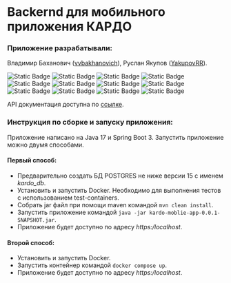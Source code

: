 # Backernd для мобильного приложения КАРДО

### Приложение разрабатывали:
Владимир Баханович ([vvbakhanovich](https://github.com/vvbakhanovich)), Руслан Якупов ([YakupovRR](https://github.com/YakupovRR)).

![Static Badge](https://img.shields.io/badge/Java-%23FF7800?style=plastic)
![Static Badge](https://img.shields.io/badge/Spring%20Boot-%236DB33F?style=plastic&logo=springboot&logoColor=black)
![Static Badge](https://img.shields.io/badge/Spring%20Security-%236DB33F?style=plastic&logo=springsecurity&logoColor=black)
![Static Badge](https://img.shields.io/badge/Spring%20Data%20JPA-%236DB33F?style=plastic&logo=spring&logoColor=black)
![Static Badge](https://img.shields.io/badge/PostgreSQL-%234169E1?style=plastic&logo=postgresql&logoColor=white)
![Static Badge](https://img.shields.io/badge/Liquibase-%232962FF?style=plastic&logo=liquibase&logoColor=white)
![Static Badge](https://img.shields.io/badge/Docker-%232496ED?style=plastic&logo=docker&logoColor=white)
![Static Badge](https://img.shields.io/badge/Test%20Containers-%232496ED?style=plastic&logo=docker&logoColor=white)
![Static Badge](https://img.shields.io/badge/Apache%20Maven-%23C71A36?style=plastic&logo=apachemaven)
![Static Badge](https://img.shields.io/badge/Git-%23F05032?style=plastic&logo=git&logoColor=white)
![Static Badge](https://img.shields.io/badge/Swagger-%2385EA2D?style=plastic&logo=swagger&logoColor=white)
![Static Badge](https://img.shields.io/badge/JUnit-%2325A162?style=plastic&logo=junit5&logoColor=white)

API документация доступна по [ссылке](https://51.250.33.187/swagger-ui.html).

### Инструкция по сборке и запуску приложения:

Приложение написано на Java 17 и Spring Boot 3. Запустить приложение можно двумя способами.

#### Первый способ:
- Предварительно создать БД POSTGRES не ниже версии 15 с именем *kardo_db*. 
- Установить и запустить Docker. Необходимо для выполнения тестов с использованием test-containers.
- Собрать jar файл при помощи maven командой `mvn clean install`.
- Запустить приложение командой `java -jar kardo-moblie-app-0.0.1-SNAPSHOT.jar`.
- Приложение будет доступно по адресу *https:/localhost*.
#### Второй способ:

- Установить и запустить Docker.
- Запустить контейнер командой `docker compose up`.
- Приложение будет доступно по адресу *https:/localhost*.




